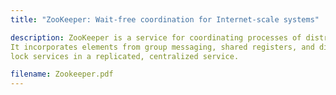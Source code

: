 ```yaml
---
title: "ZooKeeper: Wait-free coordination for Internet-scale systems"

description: ZooKeeper is a service for coordinating processes of distributed applications. 
It incorporates elements from group messaging, shared registers, and distributed 
lock services in a replicated, centralized service.

filename: Zookeeper.pdf
---
```

